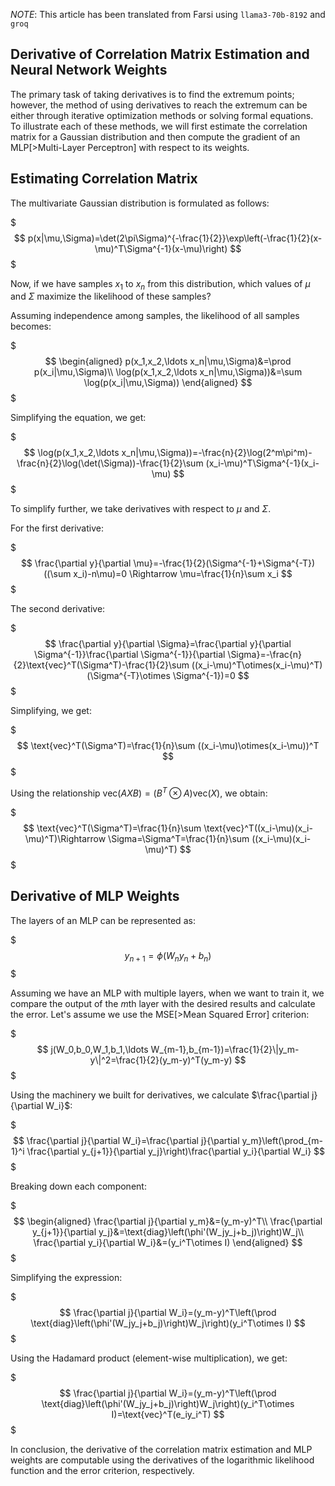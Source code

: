 *NOTE*: This article has been translated from Farsi using `llama3-70b-8192` and `groq`

## Derivative of Correlation Matrix Estimation and Neural Network Weights

The primary task of taking derivatives is to find the extremum points; however, the method of using derivatives to reach the extremum can be either through iterative optimization methods or solving formal equations. To illustrate each of these methods, we will first estimate the correlation matrix for a Gaussian distribution and then compute the gradient of an MLP[>Multi-Layer Perceptron] with respect to its weights.

## Estimating Correlation Matrix

The multivariate Gaussian distribution is formulated as follows:

$$$
p(x|\mu,\Sigma)=\det(2\pi\Sigma)^{-\frac{1}{2}}\exp\left(-\frac{1}{2}(x-\mu)^T\Sigma^{-1}(x-\mu)\right)
$$$

Now, if we have samples $x_1$ to $x_n$ from this distribution, which values of $\mu$ and $\Sigma$ maximize the likelihood of these samples?

Assuming independence among samples, the likelihood of all samples becomes:

$$$
\begin{aligned}
p(x_1,x_2,\ldots x_n|\mu,\Sigma)&=\prod p(x_i|\mu,\Sigma)\\
\log(p(x_1,x_2,\ldots x_n|\mu,\Sigma))&=\sum \log(p(x_i|\mu,\Sigma))
\end{aligned}
$$$

Simplifying the equation, we get:

$$$
\log(p(x_1,x_2,\ldots x_n|\mu,\Sigma))=-\frac{n}{2}\log(2^m\pi^m)-\frac{n}{2}\log(\det(\Sigma))-\frac{1}{2}\sum (x_i-\mu)^T\Sigma^{-1}(x_i-\mu)
$$$

To simplify further, we take derivatives with respect to $\mu$ and $\Sigma$.

For the first derivative:

$$$
\frac{\partial y}{\partial \mu}=-\frac{1}{2}(\Sigma^{-1}+\Sigma^{-T})((\sum x_i)-n\mu)=0 \Rightarrow \mu=\frac{1}{n}\sum x_i
$$$

The second derivative:

$$$
\frac{\partial y}{\partial \Sigma}=\frac{\partial y}{\partial \Sigma^{-1}}\frac{\partial \Sigma^{-1}}{\partial \Sigma}=-\frac{n}{2}\text{vec}^T(\Sigma^T)-\frac{1}{2}\sum ((x_i-\mu)^T\otimes(x_i-\mu)^T)(\Sigma^{-T}\otimes \Sigma^{-1})=0
$$$

Simplifying, we get:

$$$
\text{vec}^T(\Sigma^T)=\frac{1}{n}\sum ((x_i-\mu)\otimes(x_i-\mu))^T
$$$

Using the relationship $\text{vec}(AXB)=(B^T\otimes A)\text{vec}(X)$, we obtain:

$$$
\text{vec}^T(\Sigma^T)=\frac{1}{n}\sum \text{vec}^T((x_i-\mu)(x_i-\mu)^T)\Rightarrow \Sigma=\Sigma^T=\frac{1}{n}\sum ((x_i-\mu)(x_i-\mu)^T)
$$$

## Derivative of MLP Weights

The layers of an MLP can be represented as:

$$$
y_{n+1}=\phi(W_ny_n+b_n)
$$$

Assuming we have an MLP with multiple layers, when we want to train it, we compare the output of the $m$th layer with the desired results and calculate the error. Let's assume we use the MSE[>Mean Squared Error] criterion:

$$$
j(W_0,b_0,W_1,b_1,\ldots W_{m-1},b_{m-1})=\frac{1}{2}\|y_m-y\|^2=\frac{1}{2}(y_m-y)^T(y_m-y)
$$$

Using the machinery we built for derivatives, we calculate $\frac{\partial j}{\partial W_i}$:

$$$
\frac{\partial j}{\partial W_i}=\frac{\partial j}{\partial y_m}\left(\prod_{m-1}^i \frac{\partial y_{j+1}}{\partial y_j}\right)\frac{\partial y_i}{\partial W_i}
$$$

Breaking down each component:

$$$
\begin{aligned}
\frac{\partial j}{\partial y_m}&=(y_m-y)^T\\
\frac{\partial y_{j+1}}{\partial y_j}&=\text{diag}\left(\phi'(W_jy_j+b_j)\right)W_j\\
\frac{\partial y_i}{\partial W_i}&=(y_i^T\otimes I)
\end{aligned}
$$$

Simplifying the expression:

$$$
\frac{\partial j}{\partial W_i}=(y_m-y)^T\left(\prod \text{diag}\left(\phi'(W_jy_j+b_j)\right)W_j\right)(y_i^T\otimes I)
$$$

Using the Hadamard product (element-wise multiplication), we get:

$$$
\frac{\partial j}{\partial W_i}=(y_m-y)^T\left(\prod \text{diag}\left(\phi'(W_jy_j+b_j)\right)W_j\right)(y_i^T\otimes I)=\text{vec}^T(e_iy_i^T)
$$$

In conclusion, the derivative of the correlation matrix estimation and MLP weights are computable using the derivatives of the logarithmic likelihood function and the error criterion, respectively.
